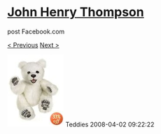 # [John Henry Thompson](../README.md)
post Facebook.com

[< Previous](2008-04-02-13.md) [Next >](2008-04-02-15.md)

[![](../media/2008-04-02/Teddies-13.jpg)](../README.md)
Teddies
2008-04-02 09:22:22